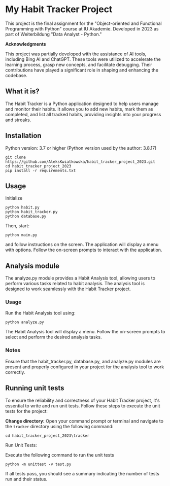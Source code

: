 # My Habit Tracker Project

This project is the final assignment for the "Object-oriented and Functional Programming with Python" course at IU Akademie. Developed in 2023 as part of Weiterbildung "Data Analyst - Python."

**Acknowledgments**

This project was partially developed with the assistance of AI tools, including Bing AI and ChatGPT. These tools were utilized to accelerate the learning process, grasp new concepts, and facilitate debugging. Their contributions have played a significant role in shaping and enhancing the codebase.


## What it is?

The Habit Tracker is a Python application designed to help users manage and monitor their habits. It allows you to add new habits, mark them as completed, and list all tracked habits, providing insights into your progress and streaks.

## Installation

Python version: 3.7 or higher (Python version used by the author: 3.8.17)

```shell
git clone https://github.com/AleksKwiatkowska/habit_tracker_project_2023.git
cd habit_tracker_project_2023
pip install -r requirements.txt
```

## Usage

Initialize

```shell
python habit.py
python habit_tracker.py
python database.py
```

Then, start:

```shell
python main.py
```

and follow instructions on the screen.
The application will display a menu with options.
Follow the on-screen prompts to interact with the application.

## Analysis module

The analyze.py module provides a Habit Analysis tool, allowing users to perform various tasks related to habit analysis. The analysis tool is designed to work seamlessly with the Habit Tracker project.

### Usage

Run the Habit Analysis tool using:

```shell
python analyze.py
```

The Habit Analysis tool will display a menu. Follow the on-screen prompts to select and perform the desired analysis tasks.

### Notes
Ensure that the habit_tracker.py, database.py, and analyze.py modules are present and properly configured in your project for the analysis tool to work correctly.

## Running unit tests

To ensure the reliability and correctness of your Habit Tracker project, it's essential to write and run unit tests. Follow these steps to execute the unit tests for the project:

**Change directory:**
Open your command prompt or terminal and navigate to the `tracker` directory using the following command:
```shell
cd habit_tracker_project_2023\tracker
```

Run Unit Tests:

Execute the following command to run the unit tests
```shell
python -m unittest -v test.py
```
If all tests pass, you should see a summary indicating the number of tests run and their status.


